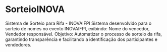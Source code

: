 # SorteioINOVA
Sistema de Sorteio para Rifa - INOVAIFPI
Sistema desenvolvido para o sorteio de nomes no evento INOVAIFPI, exibindo: Nome do vencedor, Vendedor responsável.
Objetivo: Automatizar o processo de sorteio da rifa, garantindo transparência e facilitando a identificação dos participantes e vendedores.
